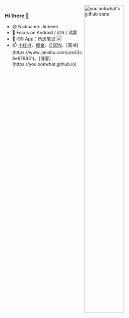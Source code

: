 <!--
### Hi, I'm an Android developer 👋
-->

<!--
<img src="https://media.giphy.com/media/hvRJCLFzcasrR4ia7z/giphy.gif" width="25px">
-->
<!-- <img align="right" alt="youlookwhat's github stats" width="50%" src="https://github-readme-stats.vercel.app/api?username=youlookwhat&show_icons=true&theme=vue&hide_border=true">
 -->
<!-- HarmonyOS -->
<img align="right" alt="youlookwhat's github stats" width="50%" src="https://github-readme-stats.vercel.app/api?username=youlookwhat&count_private=true&show_icons=true&icon_color=52B985&text_color=718096&bg_color=00000000&hide_title=false&theme=vue&hide_border=true" />

### Hi there  👋
- 😄 Nickname: Jinbeen
- 🔭 Focus on Android / iOS / 鸿蒙
- 📱 iOS App：所思笔记 [![](https://img.shields.io/itunes/v/1668533045.svg?label=App%20Store&colorA=0576FF&colorB=0576FF)](https://apps.apple.com/cn/app/id1668533045)
- 📫 [小红书](https://www.xiaohongshu.com/user/profile/59ba28cf5e87e72d410d84c1)、[掘金](https://juejin.cn/user/201965867640862/posts)、[CSDN](https://blog.csdn.net/jingbin_)、[简书](https://www.jianshu.com/u/e43c6e979831)、[博客](https://youlookwhat.github.io)
